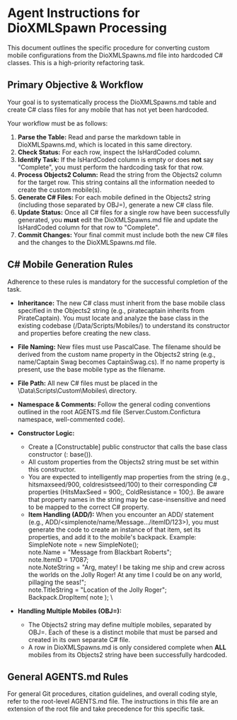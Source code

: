 # Agent Instructions for DioXMLSpawn Processing

This document outlines the specific procedure for converting custom mobile configurations from the DioXMLSpawns.md file into hardcoded C# classes. This is a high-priority refactoring task.


## Primary Objective & Workflow

Your goal is to systematically process the DioXMLSpawns.md table and create C# class files for any mobile that has not yet been hardcoded.

Your workflow must be as follows:



1. **Parse the Table:** Read and parse the markdown table in DioXMLSpawns.md, which is located in this same directory.
2. **Check Status:** For each row, inspect the IsHardCoded column.
3. **Identify Task:** If the IsHardCoded column is empty or does **not** say "Complete", you must perform the hardcoding task for that row.
4. **Process Objects2 Column:** Read the string from the Objects2 column for the target row. This string contains all the information needed to create the custom mobile(s).
5. **Generate C# Files:** For each mobile defined in the Objects2 string (including those separated by OBJ=), generate a new C# class file.
6. **Update Status:** Once all C# files for a single row have been successfully generated, you **must** edit the DioXMLSpawns.md file and update the IsHardCoded column for that row to "Complete".
7. **Commit Changes:** Your final commit must include both the new C# files and the changes to the DioXMLSpawns.md file.


## C# Mobile Generation Rules

Adherence to these rules is mandatory for the successful completion of the task.



* **Inheritance:** The new C# class must inherit from the base mobile class specified in the Objects2 string (e.g., piratecaptain inherits from PirateCaptain). You must locate and analyze the base class in the existing codebase (/Data/Scripts/Mobiles/) to understand its constructor and properties before creating the new class.
* **File Naming:** New files must use PascalCase. The filename should be derived from the custom name property in the Objects2 string (e.g., name/Captain Swag becomes CaptainSwag.cs). If no name property is present, use the base mobile type as the filename.
* **File Path:** All new C# files must be placed in the \Data\Scripts\Custom\Mobiles\ directory.
* **Namespace & Comments:** Follow the general coding conventions outlined in the root AGENTS.md file (Server.Custom.Confictura namespace, well-commented code).
* **Constructor Logic:**
    * Create a [Constructable] public constructor that calls the base class constructor (: base()).
    * All custom properties from the Objects2 string must be set within this constructor.
    * You are expected to intelligently map properties from the string (e.g., hitsmaxseed/900, coldresistseed/100) to their corresponding C# properties (HitsMaxSeed = 900;, ColdResistance = 100;). Be aware that property names in the string may be case-insensitive and need to be mapped to the correct C# property.
    * **Item Handling (ADD/):** When you encounter an ADD/ statement (e.g., ADD/&lt;simplenote/name/Message.../itemID/123>), you must generate the code to create an instance of that item, set its properties, and add it to the mobile's backpack. Example: \
SimpleNote note = new SimpleNote(); \
note.Name = "Message from Blackbart Roberts"; \
note.ItemID = 17087; \
note.NoteString = "Arg, matey! I be taking me ship and crew across the worlds on the Jolly Roger! At any time I could be on any world, pillaging the seas!"; \
note.TitleString = "Location of the Jolly Roger"; \
Backpack.DropItem( note ); \

* **Handling Multiple Mobiles (OBJ=):**
    * The Objects2 string may define multiple mobiles, separated by OBJ=. Each of these is a distinct mobile that must be parsed and created in its own separate C# file.
    * A row in DioXMLSpawns.md is only considered complete when **ALL** mobiles from its Objects2 string have been successfully hardcoded.


## General AGENTS.md Rules

For general Git procedures, citation guidelines, and overall coding style, refer to the root-level AGENTS.md file. The instructions in this file are an extension of the root file and take precedence for this specific task.
